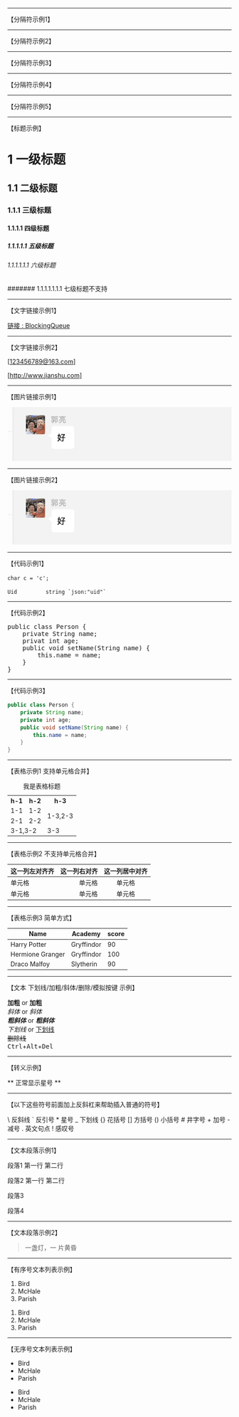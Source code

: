 * * *

【分隔符示例1】

***

【分隔符示例2】

******

【分隔符示例3】

- - -

【分隔符示例4】

------------

【分隔符示例5】

- - -

【标题示例】

# 1 一级标题
## 1.1 二级标题
### 1.1.1 三级标题
#### 1.1.1.1 四级标题
##### 1.1.1.1.1 五级标题
###### 1.1.1.1.1.1 六级标题
####### 1.1.1.1.1.1.1 七级标题不支持

- - -

【文字链接示例1】

<p><a href="https://github.com/zxpbenson/notebook/blob/master/java/BlockingQueue.md">链接 : BlockingQueue</a></p>

- - -

【文字链接示例2】

[123456789@163.com]

[http://www.jianshu.com]

- - -

【图片链接示例1】

![Image text](https://github.com/zxpbenson/notebook/blob/master/image/1.jpg)<br/>

- - -

【图片链接示例2】

<img src="https://github.com/zxpbenson/notebook/blob/master/image/1.jpg"/>

- - -

【代码示例1】

`char c = 'c';`

``Uid         string `json:"uid"` ``

- - -

【代码示例2】

<pre>public class Person {
    private String name;
    privat int age;
    public void setName(String name) {
        this.name = name;
    }
}</pre>

- - -

【代码示例3】

```java
public class Person {
    private String name;
    private int age;
    public void setName(String name) {
        this.name = name;
    }
}
```

- - -

【表格示例1 支持单元格合并】

<table>
<caption>我是表格标题</caption>
<tr>
<th>h-1</th>
<th>h-2</th>
<th>h-3</th>
</tr>
<tr>
<td>1-1</td>
<td>1-2</td>
<td rowspan=2>1-3,2-3</td>
</tr>
<tr>
<td>2-1</td>
<td>2-2</td>
</tr>
<tr>
<td colspan=2>3-1,3-2</td>
<td>3-3</td>
</tr>
</table>

- - -

【表格示例2 不支持单元格合并】

|这一列左对齐齐|这一列右对齐|这一列居中对齐|
|:--|--:|:-:|
|单元格|单元格|单元格|
|单元格|单元格|单元格|

- - -

【表格示例3 简单方式】

Name | Academy | score
---|---|---
Harry Potter | Gryffindor | 90
Hermione Granger | Gryffindor | 100
Draco Malfoy | Slytherin | 90

- - -

【文本 下划线/加粗/斜体/删除/模拟按键 示例】

**加粗** or __加粗__<br/>
*斜体* or _斜体_<br/>
***粗斜体*** or ___粗斜体___<br/>
_下划线_ or <u>下划线</u><br/>
~~删除线~~<br/>
<kbd>Ctrl</kbd>+<kbd>Alt</kbd>+<kbd>Del</kbd>

- - -

【转义示例】

\*\* 正常显示星号 \*\*

- - -

【以下这些符号前面加上反斜杠来帮助插入普通的符号】

\\   反斜线
\`   反引号
\*   星号
\_   下划线
\{\}  花括号
\[\]  方括号
\(\)  小括号
\#   井字号
\+   加号
\-   减号
\.   英文句点
\!   感叹号

- - -

【文本段落示例1】

<p>段落1 第一行
 第二行</p>
<p>段落2 第一行
 第二行</p><p>段落3</p>
<p>段落4</p>

- - -

【文本段落示例2】

> 一盏灯，一
片黄昏

- - -

【有序号文本列表示例】

<ol>
<li>Bird</li>
<li>McHale</li>
<li>Parish</li>
</ol>

1.  Bird
2.  McHale
3.  Parish

- - -

【无序号文本列表示例】

<ul>
<li>Bird</li>
<li>McHale</li>
<li>Parish</li>
</ul>

* Bird
* McHale
* Parish
